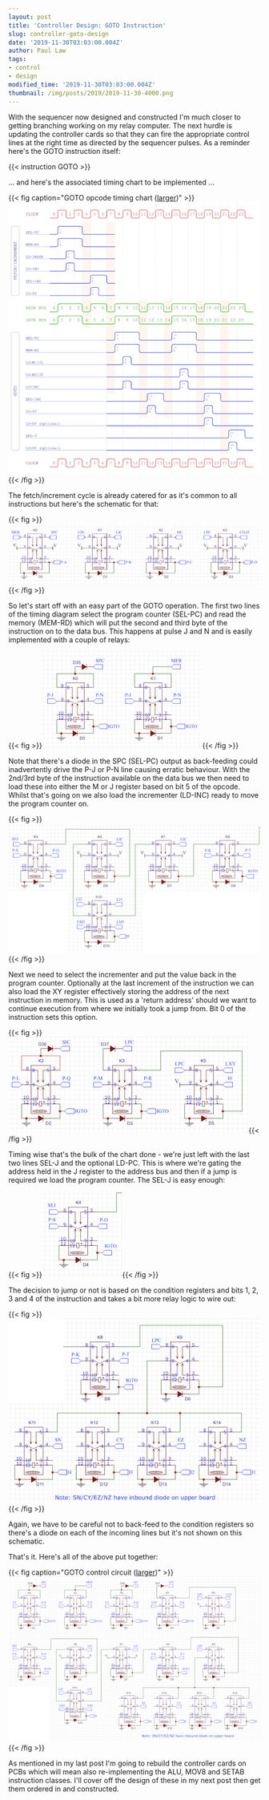 ```yaml
---
layout: post
title: 'Controller Design: GOTO Instruction'
slug: controller-goto-design
date: '2019-11-30T03:03:00.004Z'
author: Paul Law
tags:
- control
- design
modified_time: '2019-11-30T03:03:00.004Z'
thumbnail: /img/posts/2019/2019-11-30-4000.png
---
```


With the sequencer now designed and constructed I'm much closer to getting branching working on my relay computer. The next
hurdle is updating the controller cards so that they can fire the appropriate control lines at the right time as directed
by the sequencer pulses. As a reminder here's the GOTO instruction itself:

{{< instruction GOTO >}}

... and here's the associated timing chart to be implemented ...

{{< fig caption="GOTO opcode timing chart ([larger](/assets/pdf/timing-goto.pdf))" >}}![GOTO opcode timing chart](/img/posts/2019/2019-11-02-0003.png){{< /fig >}}

The fetch/increment cycle is already catered for as it's common to all instructions but here's the schematic for that:

{{< fig >}}![Increment Cycle Schematic](/img/posts/2019/2019-11-30-0006.png){{< /fig >}}

So let's start off with an easy part of the GOTO operation. The first two lines of the timing diagram select the program
counter (SEL-PC) and read the memory (MEM-RD) which will put the second and third byte of the instruction on to the data bus.
This happens at pulse J and N and is easily implemented with a couple of relays:

{{< fig >}}![SEL-PC and MEM-RD](/img/posts/2019/2019-11-30-0000.png){{< /fig >}}

Note that there's a diode in the SPC (SEL-PC) output as back-feeding could inadvertently drive the P-J or P-N line causing
erratic behaviour. With the 2nd/3rd byte of the instruction available on the data bus we then need to load these into either
the M or J register based on bit 5 of the opcode. Whilst that's going on we also load the incrementer (LD-INC) ready to move
the program counter on.

{{< fig >}}![LD-M/J and LD-INC](/img/posts/2019/2019-11-30-0001.png){{< /fig >}}

Next we need to select the incrementer and put the value back in the program counter. Optionally at the last increment of
the instruction we can also load the XY register effectively storing the address of the next instruction in memory. This is
used as a 'return address' should we want to continue execution from where we initially took a jump from. Bit 0 of the
instruction sets this option.

{{< fig >}}![SEL-INC, LD-PC and optional LD-XY](/img/posts/2019/2019-11-30-0002.png){{< /fig >}}

Timing wise that's the bulk of the chart done - we're just left with the last two lines SEL-J and the optional LD-PC. This is
where we're gating the address held in the J register to the address bus and then if a jump is required we load the program
counter. The SEL-J is easy enough:

{{< fig >}}![SEL-J](/img/posts/2019/2019-11-30-0003.png){{< /fig >}}

The decision to jump or not is based on the condition registers and bits 1, 2, 3 and 4 of the instruction and takes a bit more
relay logic to wire out:

{{< fig >}}![optional LD-PC](/img/posts/2019/2019-11-30-0004.png){{< /fig >}}

Again, we have to be careful not to back-feed to the condition registers so there's a diode on each of the incoming lines but
it's not shown on this schematic.

That's it. Here's all of the above put together:

{{< fig caption="GOTO control circuit ([larger](/img/posts/2019/2019-11-30-1005.png))" >}}![GOTO control circuit](/img/posts/2019/2019-11-30-0005.png){{< /fig >}}

As mentioned in my last post I'm going to rebuild the controller cards on PCBs which will mean also re-implementing the ALU,
MOV8 and SETAB instruction classes. I'll cover off the design of these in my next post then get them ordered in and
constructed.
